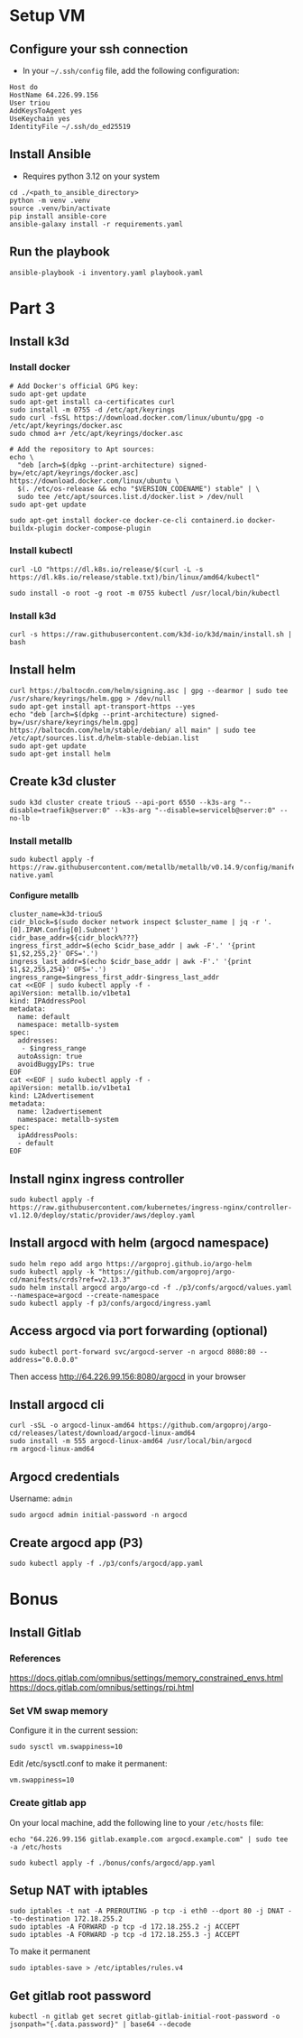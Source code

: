 # Setup VM

## Configure your ssh connection
    
* In your `~/.ssh/config` file, add the following configuration:
```text
Host do
HostName 64.226.99.156
User triou
AddKeysToAgent yes
UseKeychain yes
IdentityFile ~/.ssh/do_ed25519
```

## Install Ansible

* Requires python 3.12 on your system

```shell
cd ./<path_to_ansible_directory>
python -m venv .venv
source .venv/bin/activate
pip install ansible-core
ansible-galaxy install -r requirements.yaml
```

## Run the playbook

```shell
ansible-playbook -i inventory.yaml playbook.yaml 
```

# Part 3

## Install k3d

### Install docker
```shell
# Add Docker's official GPG key:
sudo apt-get update
sudo apt-get install ca-certificates curl
sudo install -m 0755 -d /etc/apt/keyrings
sudo curl -fsSL https://download.docker.com/linux/ubuntu/gpg -o /etc/apt/keyrings/docker.asc
sudo chmod a+r /etc/apt/keyrings/docker.asc

# Add the repository to Apt sources:
echo \
  "deb [arch=$(dpkg --print-architecture) signed-by=/etc/apt/keyrings/docker.asc] https://download.docker.com/linux/ubuntu \
  $(. /etc/os-release && echo "$VERSION_CODENAME") stable" | \
  sudo tee /etc/apt/sources.list.d/docker.list > /dev/null
sudo apt-get update

sudo apt-get install docker-ce docker-ce-cli containerd.io docker-buildx-plugin docker-compose-plugin
```

### Install kubectl

```shell
curl -LO "https://dl.k8s.io/release/$(curl -L -s https://dl.k8s.io/release/stable.txt)/bin/linux/amd64/kubectl"

sudo install -o root -g root -m 0755 kubectl /usr/local/bin/kubectl
```

### Install k3d
```shell
curl -s https://raw.githubusercontent.com/k3d-io/k3d/main/install.sh | bash
```

## Install helm
```shell
curl https://baltocdn.com/helm/signing.asc | gpg --dearmor | sudo tee /usr/share/keyrings/helm.gpg > /dev/null
sudo apt-get install apt-transport-https --yes
echo "deb [arch=$(dpkg --print-architecture) signed-by=/usr/share/keyrings/helm.gpg] https://baltocdn.com/helm/stable/debian/ all main" | sudo tee /etc/apt/sources.list.d/helm-stable-debian.list
sudo apt-get update
sudo apt-get install helm
```

## Create k3d cluster
```shell
sudo k3d cluster create triouS --api-port 6550 --k3s-arg "--disable=traefik@server:0" --k3s-arg "--disable=servicelb@server:0" --no-lb
```

### Install metallb
```shell
sudo kubectl apply -f https://raw.githubusercontent.com/metallb/metallb/v0.14.9/config/manifests/metallb-native.yaml
```

#### Configure metallb
```shell
cluster_name=k3d-triouS
cidr_block=$(sudo docker network inspect $cluster_name | jq -r '.[0].IPAM.Config[0].Subnet')
cidr_base_addr=${cidr_block%???}
ingress_first_addr=$(echo $cidr_base_addr | awk -F'.' '{print $1,$2,255,2}' OFS='.')
ingress_last_addr=$(echo $cidr_base_addr | awk -F'.' '{print $1,$2,255,254}' OFS='.')
ingress_range=$ingress_first_addr-$ingress_last_addr
cat <<EOF | sudo kubectl apply -f -
apiVersion: metallb.io/v1beta1
kind: IPAddressPool
metadata:
  name: default
  namespace: metallb-system
spec:
  addresses:
   - $ingress_range
  autoAssign: true
  avoidBuggyIPs: true
EOF
cat <<EOF | sudo kubectl apply -f -
apiVersion: metallb.io/v1beta1
kind: L2Advertisement
metadata:
  name: l2advertisement
  namespace: metallb-system
spec:
  ipAddressPools:
  - default
EOF
```

## Install nginx ingress controller

```shell
sudo kubectl apply -f https://raw.githubusercontent.com/kubernetes/ingress-nginx/controller-v1.12.0/deploy/static/provider/aws/deploy.yaml
```

## Install argocd with helm (argocd namespace)

```shell
sudo helm repo add argo https://argoproj.github.io/argo-helm
sudo kubectl apply -k "https://github.com/argoproj/argo-cd/manifests/crds?ref=v2.13.3"
sudo helm install argocd argo/argo-cd -f ./p3/confs/argocd/values.yaml --namespace=argocd --create-namespace
sudo kubectl apply -f p3/confs/argocd/ingress.yaml
```

## Access argocd via port forwarding (optional)
    
```shell
sudo kubectl port-forward svc/argocd-server -n argocd 8080:80 --address="0.0.0.0"
```
Then access http://64.226.99.156:8080/argocd in your browser

## Install argocd cli
```shell
curl -sSL -o argocd-linux-amd64 https://github.com/argoproj/argo-cd/releases/latest/download/argocd-linux-amd64
sudo install -m 555 argocd-linux-amd64 /usr/local/bin/argocd
rm argocd-linux-amd64
```

## Argocd credentials

Username: `admin`

```shell
sudo argocd admin initial-password -n argocd
```

## Create argocd app (P3)

```shell
sudo kubectl apply -f ./p3/confs/argocd/app.yaml
``` 

# Bonus

## Install Gitlab

### References

https://docs.gitlab.com/omnibus/settings/memory_constrained_envs.html
https://docs.gitlab.com/omnibus/settings/rpi.html

### Set VM swap memory

Configure it in the current session:
```shell
sudo sysctl vm.swappiness=10
```

Edit /etc/sysctl.conf to make it permanent:
```
vm.swappiness=10
``` 

### Create gitlab app

On your local machine, add the following line to your `/etc/hosts` file:
```shell
echo "64.226.99.156 gitlab.example.com argocd.example.com" | sudo tee -a /etc/hosts
```

```shell
sudo kubectl apply -f ./bonus/confs/argocd/app.yaml
```

## Setup NAT with iptables

```shell
sudo iptables -t nat -A PREROUTING -p tcp -i eth0 --dport 80 -j DNAT --to-destination 172.18.255.2
sudo iptables -A FORWARD -p tcp -d 172.18.255.2 -j ACCEPT
sudo iptables -A FORWARD -p tcp -d 172.18.255.3 -j ACCEPT
```

To make it permanent
```shell
sudo iptables-save > /etc/iptables/rules.v4
```

## Get gitlab root password
    
```shell
kubectl -n gitlab get secret gitlab-gitlab-initial-root-password -o jsonpath="{.data.password}" | base64 --decode
```